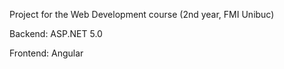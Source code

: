 Project for the Web Development course (2nd year, FMI Unibuc)

Backend: ASP.NET 5.0

Frontend: Angular
